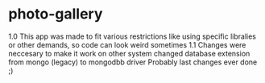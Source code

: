 # photo-gallery
1.0
This app was made to fit various restrictions like using specific libralies or other demands,
so code can look weird sometimes
1.1
Changes were neccesary to make it work on other system
changed database extension from mongo (legacy) to mongodbb driver
Probably last changes ever done ;)
